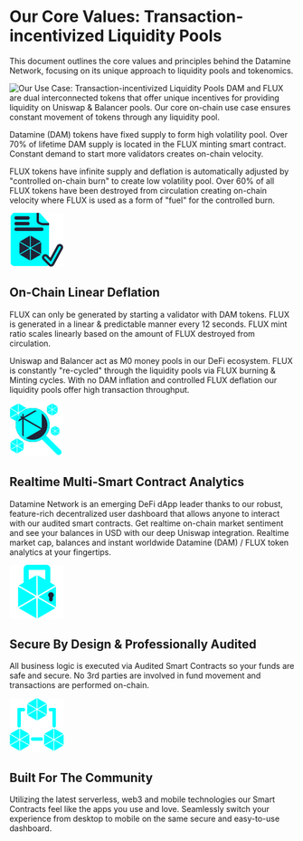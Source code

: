 # Our Core Values: Transaction-incentivized Liquidity Pools

This document outlines the core values and principles behind the Datamine Network, focusing on its unique approach to liquidity pools and tokenomics.

![Our Use Case: Transaction-incentivized Liquidity Pools](../../helpArticles/assets/images/svgs/synergy.svg#_className=rightIcon)
DAM and FLUX are dual interconnected tokens that offer unique incentives for providing liquidity on Uniswap & Balancer pools. Our core on-chain use case ensures constant movement of tokens through any liquidity pool.

Datamine (DAM) tokens have fixed supply to form high volatility pool. Over 70% of lifetime DAM supply is located in the FLUX minting smart contract. Constant demand to start more validators creates on-chain velocity.

FLUX tokens have infinite supply and deflation is automatically adjusted by "controlled on-chain burn" to create low volatility pool. Over 60% of all FLUX tokens have been destroyed from circulation creating on-chain velocity where FLUX is used as a form of "fuel" for the controlled burn.

![On-Chain Linear Deflation](../helpArticles/assets/images/svgs/smartContract.svg#_className=rightIcon)
## On-Chain Linear Deflation
FLUX can only be generated by starting a validator with DAM tokens. FLUX is generated in a linear & predictable manner every 12 seconds. FLUX mint ratio scales linearly based on the amount of FLUX destroyed from circulation.

Uniswap and Balancer act as M0 money pools in our DeFi ecosystem. FLUX is constantly "re-cycled" through the liquidity pools via FLUX burning & Minting cycles.
With no DAM inflation and controlled FLUX deflation our liquidity pools offer high transaction throughput.

![Realtime Multi-Smart Contract Analytics](../helpArticles/assets/images/svgs/analytics.svg#_className=rightIcon)
## Realtime Multi-Smart Contract Analytics
Datamine Network is an emerging DeFi dApp leader thanks to our robust, feature-rich decentralized user dashboard that allows anyone to interact with our audited smart contracts.
Get realtime on-chain market sentiment and see your balances in USD with our deep Uniswap integration.
Realtime market cap, balances and instant worldwide Datamine (DAM) / FLUX token analytics at your fingertips.

![Secure By Design & Professionally Audited](../helpArticles/assets/images/svgs/lock.svg#_className=rightIcon)
## Secure By Design & Professionally Audited
All business logic is executed via Audited Smart Contracts so your funds are safe and secure. No 3rd parties are involved in fund movement and transactions are performed on-chain.

![Built For The Community](../helpArticles/assets/images/svgs/community.svg#_className=rightIcon)
## Built For The Community
Utilizing the latest serverless, web3 and mobile technologies our Smart Contracts feel like the apps you use and love. Seamlessly switch your experience from desktop to mobile on the same secure and easy-to-use dashboard.